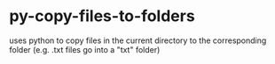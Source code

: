 # py-copy-files-to-folders
uses python to copy files in the current directory to the corresponding folder (e.g. .txt files go into a "txt" folder)
